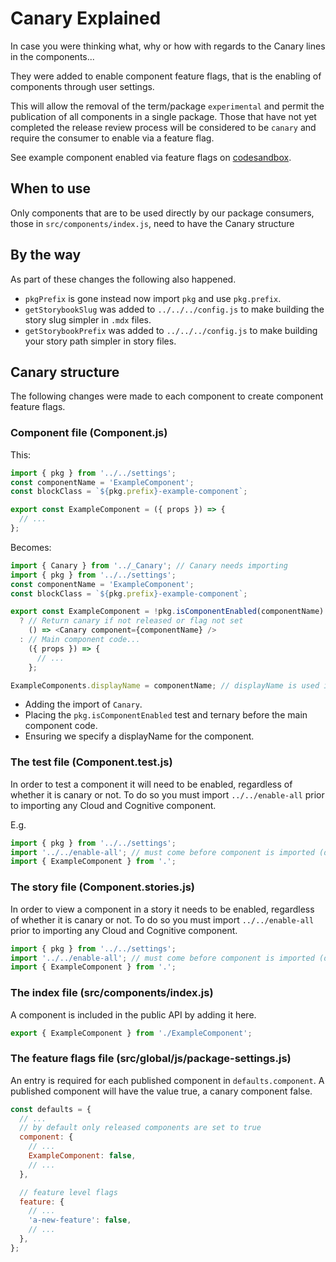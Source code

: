 # Canary Explained

In case you were thinking what, why or how with regards to the Canary lines in
the components...

They were added to enable component feature flags, that is the enabling of
components through user settings.

This will allow the removal of the term/package `experimental` and permit the
publication of all components in a single package. Those that have not yet
completed the release review process will be considered to be `canary` and
require the consumer to enable via a feature flag.

See example component enabled via feature flags on
[codesandbox](https://codesandbox.io/s/example-component-canary-olif5).

## When to use

Only components that are to be used directly by our package consumers, those in
`src/components/index.js`, need to have the Canary structure

## By the way

As part of these changes the following also happened.

- `pkgPrefix` is gone instead now import `pkg` and use `pkg.prefix`.
- `getStorybookSlug` was added to `../../../config.js` to make building the
  story slug simpler in `.mdx` files.
- `getStorybookPrefix` was added to `../../../config.js` to make building your
  story path simpler in story files.

## Canary structure

The following changes were made to each component to create component feature
flags.

### Component file (Component.js)

This:

```js
import { pkg } from '../../settings';
const componentName = 'ExampleComponent';
const blockClass = `${pkg.prefix}-example-component`;

export const ExampleComponent = ({ props }) => {
  // ...
};
```

Becomes:

```js
import { Canary } from '../_Canary'; // Canary needs importing
import { pkg } from '../../settings';
const componentName = 'ExampleComponent';
const blockClass = `${pkg.prefix}-example-component`;

export const ExampleComponent = !pkg.isComponentEnabled(componentName)
  ? // Return canary if not released or flag not set
    () => <Canary component={componentName} />
  : // Main component code...
    ({ props }) => {
      // ...
    };

ExampleComponents.displayName = componentName; // displayName is used in preference to function.name by React
```

- Adding the import of `Canary`.
- Placing the `pkg.isComponentEnabled` test and ternary before the main
  component code.
- Ensuring we specify a displayName for the component.

### The test file (Component.test.js)

In order to test a component it will need to be enabled, regardless of whether
it is canary or not. To do so you must import `../../enable-all` prior to
importing any Cloud and Cognitive component.

E.g.

```js
import { pkg } from '../../settings';
import '../../enable-all'; // must come before component is imported (directly or indirectly)
import { ExampleComponent } from '.';
```

### The story file (Component.stories.js)

In order to view a component in a story it needs to be enabled, regardless of
whether it is canary or not. To do so you must import `../../enable-all` prior
to importing any Cloud and Cognitive component.

```js
import { pkg } from '../../settings';
import '../../enable-all'; // must come before component is imported (directly or indirectly)
import { ExampleComponent } from '.';
```

### The index file (src/components/index.js)

A component is included in the public API by adding it here.

```js
export { ExampleComponent } from './ExampleComponent';
```

### The feature flags file (src/global/js/package-settings.js)

An entry is required for each published component in `defaults.component`. A
published component will have the value true, a canary component false.

```js
const defaults = {
  // ...
  // by default only released components are set to true
  component: {
    // ...
    ExampleComponent: false,
    // ...
  },

  // feature level flags
  feature: {
    // ...
    'a-new-feature': false,
    // ...
  },
};
```
